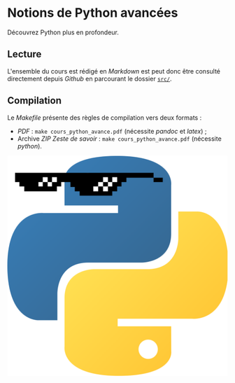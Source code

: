 # Notions de Python avancées

Découvrez Python plus en profondeur.

## Lecture

L'ensemble du cours est rédigé en *Markdown* est peut donc être consulté directement depuis *Github* en parcourant le dossier [`src/`](src/).

## Compilation

Le *Makefile* présente des règles de compilation vers deux formats :

* *PDF* : `make cours_python_avance.pdf` (nécessite *pandoc* et *latex*) ;
* Archive *ZIP* *Zeste de savoir* : `make cours_python_avance.pdf` (nécessite *python*).

![Logo](logo_cours.png)
